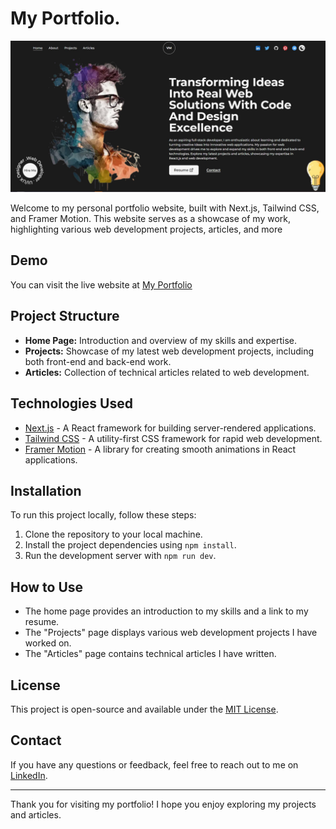 # My Portfolio.


![My Image](/public/images/profile/portfolioMoroz_12.jpg)


Welcome to my personal portfolio website, built with Next.js, Tailwind CSS, and Framer Motion. This website serves as a showcase of my work, highlighting various web development projects, articles, and more

## Demo

You can visit the live website at [My Portfolio](https://iamvovamoroz.github.io/My-portfolio/)

## Project Structure

- **Home Page:** Introduction and overview of my skills and expertise.
- **Projects:** Showcase of my latest web development projects, including both front-end and back-end work.
- **Articles:** Collection of technical articles related to web development.

## Technologies Used

- [Next.js](https://nextjs.org) - A React framework for building server-rendered applications.
- [Tailwind CSS](https://tailwindcss.com) - A utility-first CSS framework for rapid web development.
- [Framer Motion](https://www.framer.com/motion) - A library for creating smooth animations in React applications.

## Installation

To run this project locally, follow these steps:

1. Clone the repository to your local machine.
2. Install the project dependencies using `npm install`.
3. Run the development server with `npm run dev`.

## How to Use

- The home page provides an introduction to my skills and a link to my resume.
- The "Projects" page displays various web development projects I have worked on.
- The "Articles" page contains technical articles I have written.

## License

This project is open-source and available under the [MIT License](LICENSE).

## Contact

If you have any questions or feedback, feel free to reach out to me on [LinkedIn](https://github.com/IamVovaMoroz).

---

Thank you for visiting my portfolio! I hope you enjoy exploring my projects and articles.
